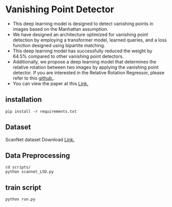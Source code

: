# Vanishing Point Detector

- This deep learning model is designed to detect vanishing points in images based on the Manhattan assumption.
- We have designed an architecture optimized for vanishing point detection by employing a transformer model, learned queries, and a loss function designed using bipartite matching.
- This deep learning model has successfully reduced the weight by 64.5% compared to other vanishing point detectors.
- Additionally, we propose a deep learning model that determines the relative rotation between two images by applying the vanishing point detector. If you are interested in the Relative Rotation Regressor, please refer to this [github.](https://github.com/MMSS9402/Relative-Rotation-Regressor/tree/main).
- You can view the paper at this [Link.](https://kookmin.dcollection.net/public_resource/pdf/200000737077_20240530151846.pdf)


## installation
```shell
pip install -r requirements.txt
```

## Dataset
ScanNet dataset Download [Link.](https://github.com/zhou13/neurvps?tab=readme-ov-file)

## Data Preprocessing
```shell
cd scripts/
python scannet_LSD.py
```

## train script
```shell
python run.py 
```
